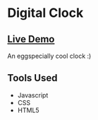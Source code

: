 <h1>Digital Clock</h1>
<h2><a  href="https://chloe-trn.github.io/egg-cellent-clock/">Live Demo</a></h2>
<p> An eggspecially cool clock :)</p>

## Tools Used
* Javascript
* CSS
* HTML5
